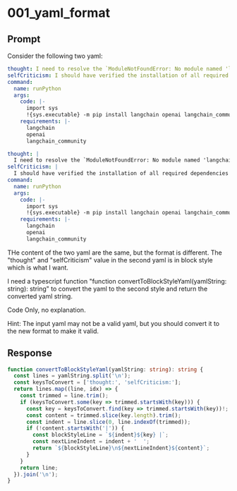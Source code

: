 # 001_yaml_format

## Prompt

Consider the following two yaml:

```yaml
thought: I need to resolve the `ModuleNotFoundError: No module named 'langchain_community'` error by ensuring that all necessary dependencies are correctly installed.
selfCriticism: I should have verified the installation of all required dependencies before running the code.
command:
  name: runPython
  args:
    code: |-
      import sys
      !{sys.executable} -m pip install langchain openai langchain_community
    requirements: |-
      langchain
      openai
      langchain_community
```

```yaml
thought: |
  I need to resolve the `ModuleNotFoundError: No module named 'langchain_community'` error by ensuring that all necessary dependencies are correctly installed.
selfCriticism: |
  I should have verified the installation of all required dependencies before running the code.
command:
  name: runPython
  args:
    code: |-
      import sys
      !{sys.executable} -m pip install langchain openai langchain_community
    requirements: |-
      langchain
      openai
      langchain_community
```

THe content of the two yaml are the same, but the format is different. The "thought" and "selfCriticism" value in the second yaml is in block style which is what I want. 

I need a typescript function "function convertToBlockStyleYaml(yamlString: string): string" to convert the yaml to the second style and return the converted yaml string.

Code Only, no explanation.

Hint: The input yaml may not be a valid yaml, but you should convert it to the new format to make it valid.

## Response

```typescript
function convertToBlockStyleYaml(yamlString: string): string {
  const lines = yamlString.split('\n');
  const keysToConvert = ['thought:', 'selfCriticism:'];
  return lines.map((line, idx) => {
    const trimmed = line.trim();
    if (keysToConvert.some(key => trimmed.startsWith(key))) {
      const key = keysToConvert.find(key => trimmed.startsWith(key))!;
      const content = trimmed.slice(key.length).trim();
      const indent = line.slice(0, line.indexOf(trimmed));
      if (!content.startsWith('|')) {
        const blockStyleLine = `${indent}${key} |`;
        const nextLineIndent = indent + '  ';
        return `${blockStyleLine}\n${nextLineIndent}${content}`;
      }
    }
    return line;
  }).join('\n');
}
```

